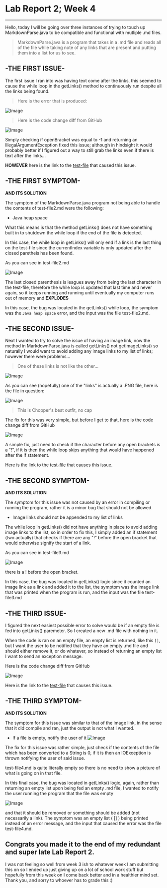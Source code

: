 # **Lab Report 2; Week 4**
---
Hello, today I will be going over three instances of trying to touch up MarkdownParse.java to be compatible and functional with mutliple .md files. 

> MarkdownParse.java is a program that takes in a .md file and reads all of the file while taking note of any links that are present and putting them into a list for us to see.

## -THE **FIRST ISSUE**-

The first issue I ran into was having text come after the links, this seemed to cause the while loop in the getLinks() method to continuously run despite all the links being found.

>Here is the error that is produced:

![Image](./images4Lab2/noMem1.PNG)

> Here is the code change diff from GitHub

![Image](./images4Lab2/codeChange1.PNG)

Simply checking if openBracket was equal to -1 and returning an IllegalArgumentException fixed this issue; although in hindsight it would probably better if I figured out a way to still grab the links even if there is text after the links...

**HOWEVER** here is the link to the [test-file](https://github.com/SecretSocietyTM/Markdown-Parser/blob/main/test-file2.md) that caused this issue.

## -THE **FIRST SYMPTOM**-
**AND ITS SOLUTION**

The symptom of the MarkdownParse.java program not being able to handle the contents of test-file2.md were the following:
* Java heap space

What this means is that the method getLinks() does not have something built in to shutdown the while loop if the end of the file is detected.

In this case, the while loop in getLinks() will only end if a link is the last thing on the test-file since the currentIndex variable is only updated after the closed paretheis has been found.

As you can see in test-file2.md 

![Image](./images4Lab2/test-file2.PNG)

The last closed parenthesis is leagues away from being the last character in the test-file, therefore the while loop is updated that last time and never again, so it keeps running and running until eventually my computer runs out of memory and **EXPLODES**

In this case, the bug was located in the getLinks() while loop, the symptom was the `Java heap space` error, and the input was the file test-file2.md.

## -THE **SECOND ISSUE**-

Next I wanted to try to solve the issue of having an image link, now the method in MarkdownParse.java is called getLinks() not getImageLinks() so naturally I would want to avoid adding any image links to my list of links; however there were problems...

>One of these links is not like the other...

![Image](./images4Lab2/picLink1.PNG)

As you can see (hopefully) one of the "links" is actually a .PNG file, here is the file in question:

![Image](./images4Lab2/drippychopper.PNG)

> This is Chopper's best outfit, no cap

The fix for this was very simple, but before I get to that, here is the code change diff from GitHub

![Image](./images4Lab2/codeChange2.PNG)

A simple fix, just need to check if the character before any open brackets is a "!", if it is then the while loop skips anything that would have happened after the if statement.

Here is the link to the [test-file](https://github.com/SecretSocietyTM/Markdown-Parser/blob/main/test-file3.md) that causes this issue.

## -THE **SECOND SYMPTOM**-
**AND ITS SOLUTION**

The symptom for this issue was not caused by an error in compiling or running the program, rather it is a minor bug that should not be allowed. 
* Image links should not be appended to my list of links

The while loop in getLinks() did not have anything in place to avoid adding image links to the list, so in order to fix this, I simply added an if statement (two actually) that checks if there are any "!" before the open bracket that would otherwise signify the start of a link. 

As you can see in test-file3.md

![Image](./images4Lab2/imageLink1.PNG)

there is a ! before the open bracket.

In this case, the bug was located in getLinks() logic since it counted an image link as a link and added it to the list, the symptom was the image link that was printed when the program is run, and the input was the file test-file3.md

## -THE **THIRD ISSUE**-

I figured the next easiest possible error to solve would be if an empty file is fed into getLinks() paremeter. So I created a new .md file with nothing in it. 

When the code is ran on an empty file, an empty list is returned, like this `[]`, but I want the user to be notified that they have an empty .md file and should either remove it, or do whatever, so instead of returning an empty list I want to send an exception message.

Here is the code change diff from GitHub

![Image](./images4Lab2/codeChange3.PNG)

Here is the link to the [test-file](https://github.com/SecretSocietyTM/Markdown-Parser/blob/main/test-file4.md) that causes this issue.

## -THE **THIRD SYMPTOM**- 
**AND ITS SOLUTION**

The symptom for this issue was similar to that of the image link, in the sense that it did compile and ran, just the output is not what I wanted.
* If a file is empty, notify the user of it
![Image](./images4Lab2/symptom4.PNG)

The fix for this issue was rather simple, just check if the contents of the file which has been converted to a String is 0, if it is then an IOException is thrown notifying the user of said issue.

test-file4.md is quite literally empty so there is no need to show a picture of what is going on in that file.

In this final case, the bug was located in getLinks() logic, again, rather than returning an empty list upon being fed an empty .md file, I wanted to notify the user running the program that the file was empty

![Image](./images4Lab2/fix1.PNG)

 and that it should be removed or something should be added (not necessarily a link). The symptom was an empty list ( [] ) being printed instead of an error message, and the input that caused the error was the file test-file4.md.

## Congrats you made it to the end of my redundant and super late Lab Report 2.

I was not feeling so well from week 3 ish to whatever week I am submitting this on so I ended up just giving up on a lot of school work stuff but hopefully from this week on I come back better and in a healthier mind set. Thank you, and sorry to whoever has to grade this :)

